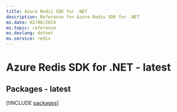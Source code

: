 ```yaml
---
title: Azure Redis SDK for .NET
description: Reference for Azure Redis SDK for .NET
ms.date: 02/08/2024
ms.topic: reference
ms.devlang: dotnet
ms.service: redis
---
```

# Azure Redis SDK for .NET - latest
## Packages - latest
[!INCLUDE [packages](redis-index.md)]